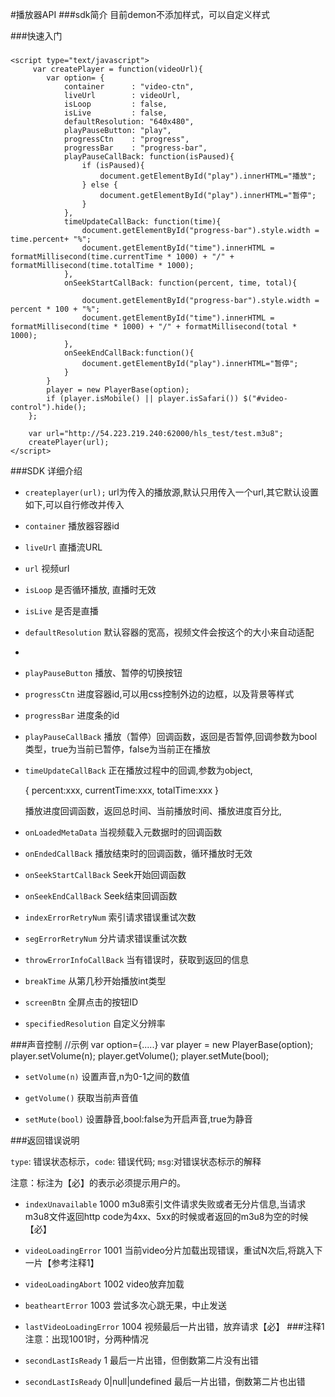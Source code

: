 #播放器API
###sdk简介
目前demon不添加样式，可以自定义样式

###快速入门
	<script type="text/javascript" src="player.js"></script>

###
	<script type="text/javascript">
		 var createPlayer = function(videoUrl){
	        var option= {
	            container      : "video-ctn",
	            liveUrl        : videoUrl,
	            isLoop         : false,
	            isLive         : false,
	            defaultResolution: "640x480",
	            playPauseButton: "play",
	            progressCtn    : "progress",
	            progressBar    : "progress-bar",
	            playPauseCallBack: function(isPaused){
	                if (isPaused){
	                    document.getElementById("play").innerHTML="播放";
	                } else {
	                    document.getElementById("play").innerHTML="暂停";
	                }
	            },
	            timeUpdateCallBack: function(time){
	                document.getElementById("progress-bar").style.width = time.percent+ "%";
	                document.getElementById("time").innerHTML = formatMillisecond(time.currentTime * 1000) + "/" + formatMillisecond(time.totalTime * 1000);
	            },
	            onSeekStartCallBack: function(percent, time, total){
					
	                document.getElementById("progress-bar").style.width = percent * 100 + "%";
	                document.getElementById("time").innerHTML = formatMillisecond(time * 1000) + "/" + formatMillisecond(total * 1000);
	            },
				onSeekEndCallBack:function(){
					document.getElementById("play").innerHTML="暂停";
				}
	        }
	        player = new PlayerBase(option);
	        if (player.isMobile() || player.isSafari()) $("#video-control").hide();
	    };
	
		var url="http://54.223.219.240:62000/hls_test/test.m3u8";
		createPlayer(url);
	</script>

###SDK 详细介绍

- `createplayer(url);` url为传入的播放源,默认只用传入一个url,其它默认设置如下,可以自行修改并传入

- `container` 播放器容器id

- `liveUrl` 直播流URL

- `url` 视频url

- `isLoop` 是否循环播放, 直播时无效

- `isLive` 是否是直播

- `defaultResolution` 默认容器的宽高，视频文件会按这个的大小来自动适配
- 
- `playPauseButton` 播放、暂停的切换按钮

- `progressCtn` 进度容器id,可以用css控制外边的边框，以及背景等样式

- `progressBar` 进度条的id

- `playPauseCallBack` 播放（暂停）回调函数，返回是否暂停,回调参数为bool类型，true为当前已暂停，false为当前正在播放

- `timeUpdateCallBack` 正在播放过程中的回调,参数为object,

	{
		percent:xxx,
		currentTime:xxx,
		totalTime:xxx
	}

	播放进度回调函数，返回总时间、当前播放时间、播放进度百分比,

- `onLoadedMetaData` 当视频载入元数据时的回调函数

- `onEndedCallBack` 播放结束时的回调函数，循环播放时无效

- `onSeekStartCallBack` Seek开始回调函数

- `onSeekEndCallBack` Seek结束回调函数

- `indexErrorRetryNum` 索引请求错误重试次数

- `segErrorRetryNum` 分片请求错误重试次数

- `throwErrorInfoCallBack`  当有错误时，获取到返回的信息

- `breakTime`  从第几秒开始播放int类型

- `screenBtn`  全屏点击的按钮ID

- `specifiedResolution`  自定义分辨率

###声音控制
	//示例
	var option={.....}
    var player = new PlayerBase(option);
	player.setVolume(n);
	player.getVolume();
	player.setMute(bool);

- `setVolume(n)` 设置声音,n为0-1之间的数值

- `getVolume()` 获取当前声音值

- `setMute(bool)` 设置静音,bool:false为开启声音,true为静音

###返回错误说明
 
`type`: 错误状态标示，`code`: 错误代码; `msg`:对错误状态标示的解释

注意：标注为【必】的表示必须提示用户的。

- `indexUnavailable` 1000 m3u8索引文件请求失败或者无分片信息,当请求m3u8文件返回http code为4xx、5xx的时候或者返回的m3u8为空的时候【必】

- `videoLoadingError` 1001 当前video分片加载出现错误，重试N次后,将跳入下一片【参考注释1】

- `videoLoadingAbort` 1002 video放弃加载

- `beatheartError` 1003 尝试多次心跳无果，中止发送

- `lastVideoLoadingError` 1004 视频最后一片出错，放弃请求【必】
###注释1
注意：出现1001时，分两种情况

- `secondLastIsReady` 1 最后一片出错，但倒数第二片没有出错

- `secondLastIsReady` 0|null|undefined 最后一片出错，倒数第二片也出错
 